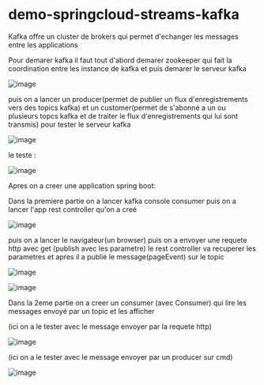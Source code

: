 # demo-springcloud-streams-kafka

Kafka offre un cluster de brokers qui permet d'echanger les messages entre les applications 

Pour demarer kafka il faut tout d'abord demarer zookeeper qui fait la coordination entre les instance de kafka et puis demarer le serveur kafka 

![image](https://user-images.githubusercontent.com/84719124/172861167-b96830c8-4ce5-449e-9876-b739f3e3eee3.png)


puis on a lancer un producer(permet de publier un flux d'enregistrements vers des topics kafka)  et  un customer(permet de s'abonné a un ou plusieurs topcs kafka et de traiter le flux d'enregistrements qui lui sont transmis) pour tester le serveur kafka

![image](https://user-images.githubusercontent.com/84719124/172861410-04031fa1-a430-4efc-b3c6-4843f4aed009.png)

le teste :

![image](https://user-images.githubusercontent.com/84719124/172861469-4f4343f6-8d07-43d5-b585-e82acfe0b472.png)


Apres on a creer une application spring boot:

   Dans la premiere partie on a lancer kafka console consumer puis on a lancer l'app rest controller qu'on a creé
      
  ![image](https://user-images.githubusercontent.com/84719124/172869819-f75f1331-f8f0-43dc-b7cf-729f4e87b606.png)

  
 puis on a lancer le navigateur(un browser) puis on a envoyer une requete http avec get (publish avec les parametre) le rest controller va recuperer les parametres et apres il a publié le message(pageEvent) sur le topic 
 
 ![image](https://user-images.githubusercontent.com/84719124/172869910-425d023b-25eb-4457-b3c1-803419480d1a.png)


![image](https://user-images.githubusercontent.com/84719124/172869946-70ee8ce2-52ce-4d9a-afc8-e572aabdaf83.png)


  Dans la 2eme partie on a creer un consumer (avec Consumer)  qui lire les messages envoyé par un topic et les afficher 
 
 (ici on a le tester avec le message envoyer par la requete http)
 
  ![image](https://user-images.githubusercontent.com/84719124/172872168-3259e933-fad2-423c-8dbb-46af0f4a3ee5.png)


(ici on a le tester avec le message envoyer par un producer sur cmd)

![image](https://user-images.githubusercontent.com/84719124/172873319-1a864616-c103-4193-88ec-6bfca163a0c8.png)





  

  
  
